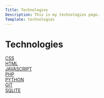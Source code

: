 ```yaml
---
Title: Technologies
Description: This is my technologies page.
Template: technologies
---
```


Technologies
==========================

<div class="box">
<a href="%base_url%?technology/css">CSS</a>
</div>

<div class="box">
<a href="%base_url%?technology/html">HTML</a>
</div>

<div class="box">
<a href="%base_url%?technology/javascript">JAVASCRIPT</a>
</div>

<div class="box">
<a href="%base_url%?technology/php">PHP</a>
</div>

<div class="box">
<a href="%base_url%?technology/python">PYTHON</a>
</div>

<div class="box">
<a href="%base_url%?technology/git">GIT</a>
</div>

<div class="box wide">
<a href="%base_url%?technology/sqlite">SQLITE</a>
</div>
